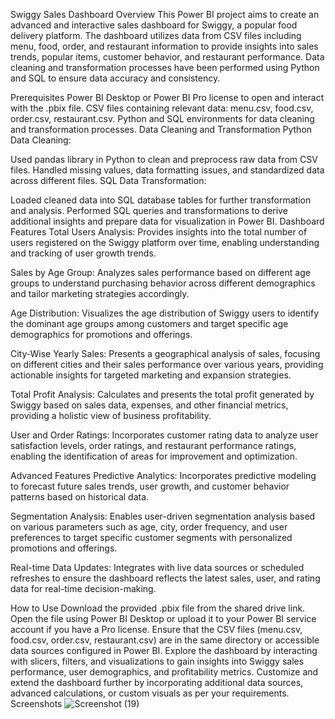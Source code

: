 Swiggy Sales Dashboard
Overview
This Power BI project aims to create an advanced and interactive sales dashboard for Swiggy, a popular food delivery platform. The dashboard utilizes data from CSV files including menu, food, order, and restaurant information to provide insights into sales trends, popular items, customer behavior, and restaurant performance. Data cleaning and transformation processes have been performed using Python and SQL to ensure data accuracy and consistency.

Prerequisites
Power BI Desktop or Power BI Pro license to open and interact with the .pbix file.
CSV files containing relevant data: menu.csv, food.csv, order.csv, restaurant.csv.
Python and SQL environments for data cleaning and transformation processes.
Data Cleaning and Transformation
Python Data Cleaning:

Used pandas library in Python to clean and preprocess raw data from CSV files.
Handled missing values, data formatting issues, and standardized data across different files.
SQL Data Transformation:

Loaded cleaned data into SQL database tables for further transformation and analysis.
Performed SQL queries and transformations to derive additional insights and prepare data for visualization in Power BI.
Dashboard Features
Total Users Analysis: Provides insights into the total number of users registered on the Swiggy platform over time, enabling understanding and tracking of user growth trends.

Sales by Age Group: Analyzes sales performance based on different age groups to understand purchasing behavior across different demographics and tailor marketing strategies accordingly.

Age Distribution: Visualizes the age distribution of Swiggy users to identify the dominant age groups among customers and target specific age demographics for promotions and offerings.

City-Wise Yearly Sales: Presents a geographical analysis of sales, focusing on different cities and their sales performance over various years, providing actionable insights for targeted marketing and expansion strategies.

Total Profit Analysis: Calculates and presents the total profit generated by Swiggy based on sales data, expenses, and other financial metrics, providing a holistic view of business profitability.

User and Order Ratings: Incorporates customer rating data to analyze user satisfaction levels, order ratings, and restaurant performance ratings, enabling the identification of areas for improvement and optimization.

Advanced Features
Predictive Analytics: Incorporates predictive modeling to forecast future sales trends, user growth, and customer behavior patterns based on historical data.

Segmentation Analysis: Enables user-driven segmentation analysis based on various parameters such as age, city, order frequency, and user preferences to target specific customer segments with personalized promotions and offerings.

Real-time Data Updates: Integrates with live data sources or scheduled refreshes to ensure the dashboard reflects the latest sales, user, and rating data for real-time decision-making.

How to Use
Download the provided .pbix file from the shared drive link.
Open the file using Power BI Desktop or upload it to your Power BI service account if you have a Pro license.
Ensure that the CSV files (menu.csv, food.csv, order.csv, restaurant.csv) are in the same directory or accessible data sources configured in Power BI.
Explore the dashboard by interacting with slicers, filters, and visualizations to gain insights into Swiggy sales performance, user demographics, and profitability metrics.
Customize and extend the dashboard further by incorporating additional data sources, advanced calculations, or custom visuals as per your requirements.
Screenshots
![Screenshot (19)](https://github.com/jatin251/Swiggy-Sales-Dashboard-/assets/96869090/902cfe4e-19c1-49fd-b0f3-b104eb244757)
